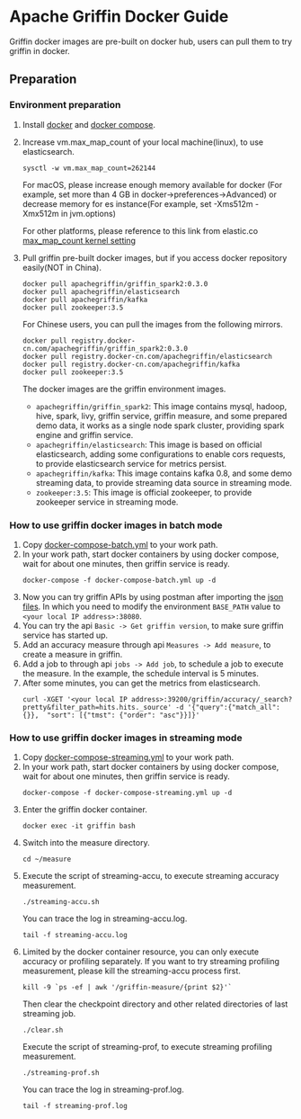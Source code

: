 <!--
Licensed to the Apache Software Foundation (ASF) under one
or more contributor license agreements.  See the NOTICE file
distributed with this work for additional information
regarding copyright ownership.  The ASF licenses this file
to you under the Apache License, Version 2.0 (the
"License"); you may not use this file except in compliance
with the License.  You may obtain a copy of the License at

  http://www.apache.org/licenses/LICENSE-2.0

Unless required by applicable law or agreed to in writing,
software distributed under the License is distributed on an
"AS IS" BASIS, WITHOUT WARRANTIES OR CONDITIONS OF ANY
KIND, either express or implied.  See the License for the
specific language governing permissions and limitations
under the License.
-->

# Apache Griffin Docker Guide
Griffin docker images are pre-built on docker hub, users can pull them to try griffin in docker.

## Preparation

### Environment preparation
1. Install [docker](https://docs.docker.com/engine/installation/) and [docker compose](https://docs.docker.com/compose/install/).
2. Increase vm.max_map_count of your local machine(linux), to use elasticsearch.
    ```
    sysctl -w vm.max_map_count=262144
    ```
    For macOS, please increase enough memory available for docker (For example, set more than 4 GB in docker->preferences->Advanced) or decrease memory for es instance(For example, set -Xms512m -Xmx512m in jvm.options)

    For other platforms, please reference to this link from elastic.co
    [max_map_count kernel setting](https://www.elastic.co/guide/en/elasticsearch/reference/current/docker.html)
    
3. Pull griffin pre-built docker images, but if you access docker repository easily(NOT in China).
    ```
    docker pull apachegriffin/griffin_spark2:0.3.0
    docker pull apachegriffin/elasticsearch
    docker pull apachegriffin/kafka
    docker pull zookeeper:3.5
    ```
   For Chinese users, you can pull the images from the following mirrors.
    ```
    docker pull registry.docker-cn.com/apachegriffin/griffin_spark2:0.3.0
    docker pull registry.docker-cn.com/apachegriffin/elasticsearch
    docker pull registry.docker-cn.com/apachegriffin/kafka
    docker pull zookeeper:3.5
    ```
   The docker images are the griffin environment images.
    - `apachegriffin/griffin_spark2`: This image contains mysql, hadoop, hive, spark, livy, griffin service, griffin measure, and some prepared demo data, it works as a single node spark cluster, providing spark engine and griffin service.
    - `apachegriffin/elasticsearch`: This image is based on official elasticsearch, adding some configurations to enable cors requests, to provide elasticsearch service for metrics persist.
    - `apachegriffin/kafka`: This image contains kafka 0.8, and some demo streaming data, to provide streaming data source in streaming mode.
    - `zookeeper:3.5`: This image is official zookeeper, to provide zookeeper service in streaming mode.

### How to use griffin docker images in batch mode
1. Copy [docker-compose-batch.yml](compose/docker-compose-batch.yml) to your work path.
2. In your work path, start docker containers by using docker compose, wait for about one minutes, then griffin service is ready.
    ```
    docker-compose -f docker-compose-batch.yml up -d
    ```
3. Now you can try griffin APIs by using postman after importing the [json files](../service/postman).
    In which you need to modify the environment `BASE_PATH` value to `<your local IP address>:38080`.
4. You can try the api `Basic -> Get griffin version`, to make sure griffin service has started up.
5. Add an accuracy measure through api `Measures -> Add measure`, to create a measure in griffin.
6. Add a job to through api `jobs -> Add job`, to schedule a job to execute the measure. In the example, the schedule interval is 5 minutes.
7. After some minutes, you can get the metrics from elasticsearch.
    ```
    curl -XGET '<your local IP address>:39200/griffin/accuracy/_search?pretty&filter_path=hits.hits._source' -d '{"query":{"match_all":{}},  "sort": [{"tmst": {"order": "asc"}}]}'
    ```

### How to use griffin docker images in streaming mode
1. Copy [docker-compose-streaming.yml](compose/docker-compose-streaming.yml) to your work path.
2. In your work path, start docker containers by using docker compose, wait for about one minutes, then griffin service is ready.
    ```
    docker-compose -f docker-compose-streaming.yml up -d
    ```
3. Enter the griffin docker container.
    ```
    docker exec -it griffin bash
    ```
4. Switch into the measure directory.
    ```
    cd ~/measure
    ```
5. Execute the script of streaming-accu, to execute streaming accuracy measurement.
    ```
    ./streaming-accu.sh
    ```
   You can trace the log in streaming-accu.log.
    ```
    tail -f streaming-accu.log
    ```
6. Limited by the docker container resource, you can only execute accuracy or profiling separately.
   If you want to try streaming profiling measurement, please kill the streaming-accu process first.
    ```
    kill -9 `ps -ef | awk '/griffin-measure/{print $2}'`
    ```
   Then clear the checkpoint directory and other related directories of last streaming job.
    ```
    ./clear.sh
    ```
   Execute the script of streaming-prof, to execute streaming profiling measurement.
    ```
    ./streaming-prof.sh
    ```
   You can trace the log in streaming-prof.log.
    ```
    tail -f streaming-prof.log
    ```
